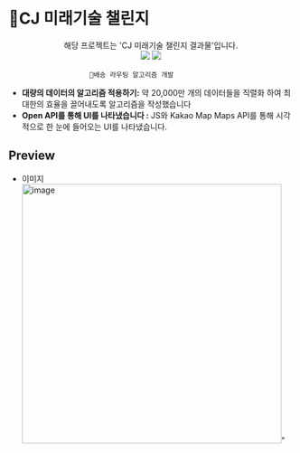 # CJ 미래기술 챌린지






<p align="center">
해당 프로젝트는 'CJ 미래기술 챌린지 결과물'입니다.<br>
<a href="https://en.wikipedia.org/wiki/C%2B%2B"><img src="https://img.shields.io/badge/C++-blue.svg"></a>
<a href="https://www.javascript.com/"><img src="https://img.shields.io/badge/JavaScript-yellow.svg"></a>
</p>


				        배송 라우팅 알고리즘 개발

-   **대량의 데이터의 알고리즘 적용하기:**  약 20,000만 개의 데이터들을 직렬화 하여 최대한의 효율을 끌어내도록 알고리즘을 작성했습니다
-   **Open API를 통해 UI를 나타냈습니다 :**  JS와 Kakao Map Maps API를 통해 시각적으로 한 눈에 들어오는 UI를 나타냈습니다.


Preview 
----
-  이미지
<img width="459" alt="image" src="https://user-images.githubusercontent.com/96710732/230719638-beeaf7b4-7ddf-49b9-add2-60298b44db13.png">"


